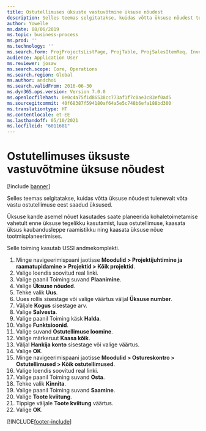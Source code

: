 ```yaml
---
title: Ostutellimuses üksuste vastuvõtmine üksuse nõudest
description: Selles teemas selgitatakse, kuidas võtta üksuse nõudest tulenevalt võta vastu ostutellimuse eest saadud üksused.
author: Yowelle
ms.date: 08/06/2019
ms.topic: business-process
ms.prod: ''
ms.technology: ''
ms.search.form: ProjProjectsListPage, ProjTable, ProjSalesItemReq, InventItemIdLookupSimple, PurchCreateFromSalesOrder, VendAccountItemLookup, PurchTable, PurchEditLines
audience: Application User
ms.reviewer: josaw
ms.search.scope: Core, Operations
ms.search.region: Global
ms.author: andchoi
ms.search.validFrom: 2016-06-30
ms.dyn365.ops.version: Version 7.0.0
ms.openlocfilehash: 0e0c4a75f1d86538cc773af1f7c0ae3c83ef0ad5
ms.sourcegitcommit: 40f68387f594180af64a5e5c748b6efa188bd300
ms.translationtype: HT
ms.contentlocale: et-EE
ms.lasthandoff: 05/10/2021
ms.locfileid: "6011681"
---
```

# <a name="receive-items-on-purchase-order-from-item-requirement"></a>Ostutellimuses üksuste vastuvõtmine üksuse nõudest

[!include [banner](../../includes/banner.md)]

Selles teemas selgitatakse, kuidas võtta üksuse nõudest tulenevalt võta vastu ostutellimuse eest saadud üksused.

Üksuse kande asemel nõuet kasutades saate planeerida kohaletoimetamise vahetult enne üksuse tegelikku kasutamist, luua ostutellimuse, kaasata üksus kaubandusleppe raamistikku ning kaasata üksuse nõue tootmisplaneerimises. 

Selle toiming kasutab USSI andmekomplekti.

1. Minge navigeerimispaani jaotisse **Moodulid > Projektijuhtimine ja raamatupidamine > Projektid > Kõik projektid**.
2. Valige loendis soovitud real linki.
3. Valige paanil Toiming suvand **Plaanimine**.
4. Valige **Üksuse nõuded**.
5. Tehke valik **Uus**.
6. Uues rollis sisestage või valige väärtus väljal **Üksuse number**.
7. Väljale **Kogus** sisestage arv.
8. Valige **Salvesta**.
9. Valige paanil Toiming käsk **Halda**.
10. Valige **Funktsioonid**.
11. Valige suvand **Ostutellimuse loomine**.
12. Valige märkeruut **Kaasa kõik**.
13. Väljal **Hankija konto** sisestage või valige väärtus.
14. Valige **OK**.
15. Minge navigeerimispaani jaotisse **Moodulid > Ostureskontro > Ostutellimused > Kõik ostutellimused**.
16. Valige loendis soovitud real linki.
17. Valige paanil Toiming suvand **Osta**.
18. Tehke valik **Kinnita**.
19. Valige paanil Toiming suvand **Saamine**.
20. Valige **Toote kviitung**.
21. Tippige väljale **Toote kviitung** väärtus.
22. Valige **OK**.



[!INCLUDE[footer-include](../../includes/footer-banner.md)]